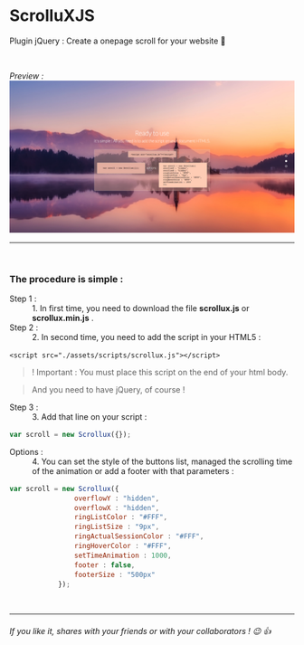 # ScrolluXJS
Plugin jQuery : Create a onepage scroll for your website :sunrise:

<br/>


*Preview :* 
![alt text](https://github.com/ARKHN3B/ScrolluXJS/blob/master/example.png "example")

***

<br/>

### The procedure is simple :

<dl>
  <dt>Step 1 :</dt>
  <dd>1. In first time, you need to download the file <b>scrollux.js</b> or <b>scrollux.min.js</b> .</dd>
  <dt>Step 2 :</dt>
  <dd>2. In second time, you need to add the script in your HTML5 :</dd>
</dl>

 `<script src="./assets/scripts/scrollux.js"></script>`
 
 > ! Important : You must place this script on the end of your html body.
 
 > And you need to have jQuery, of course !
 
 <dl>
  <dt>Step 3 :</dt>
  <dd>3. Add that line on your script :</dd>
</dl>

```javascript
var scroll = new Scrollux({});
```
 
 <dl>
  <dt>Options :</dt>
  <dd>4. You can set the style of the buttons list, managed the scrolling time of the animation or add a footer with that parameters :</dd>
</dl>

```javascript
var scroll = new Scrollux({
                overflowY : "hidden",
                overflowX : "hidden",
                ringListColor : "#FFF",
                ringListSize : "9px", 
                ringActualSessionColor : "#FFF",
                ringHoverColor : "#FFF",
                setTimeAnimation : 1000,
                footer : false,
                footerSize : "500px" 
            });
```    
<br/>

***


###### If you like it, shares with your friends or with your collaborators ! :wink: :thumbsup:
